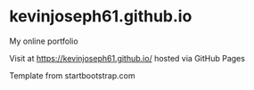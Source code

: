 # kevinjoseph61.github.io
My online portfolio

Visit at https://kevinjoseph61.github.io/ hosted via GitHub Pages

Template from startbootstrap.com 
